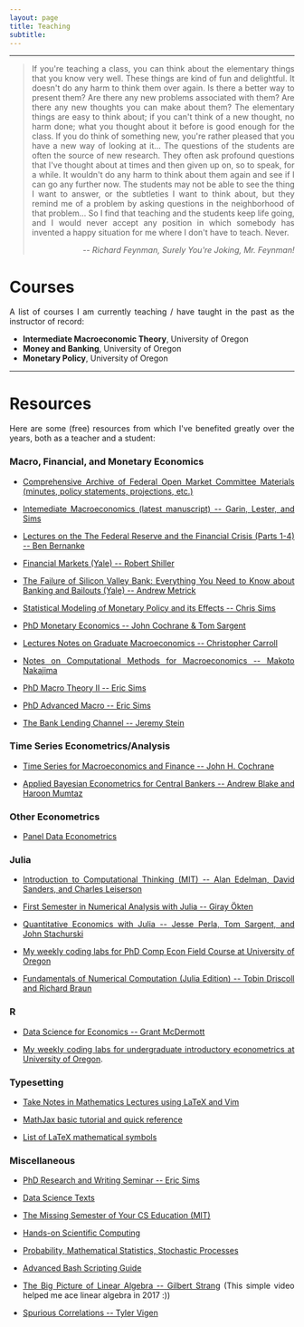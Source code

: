 ```yaml
---
layout: page
title: Teaching
subtitle: 
---
```

<style>body {text-align: justify}</style>
---

> If you're teaching a class, you can think about the elementary things that you know very well. These things are kind of fun and delightful. It doesn't do any harm to think them over again. Is there a better way to present them? Are there any new problems associated with them? Are there any new thoughts you can make about them? The elementary things are easy to think about; if you can't think of a new thought, no harm done; what you thought about it before is good enough for the class. If you do think of something new, you're rather pleased that you have a new way of looking at it... The questions of the students are often the source of new research. They often ask profound questions that I've thought about at times and then given up on, so to speak, for a while. It wouldn't do any harm to think about them again and see if I can go any further now. The students may not be able to see the thing I want to answer, or the subtleties I want to think about, but they remind me of a problem by asking questions in the neighborhood of that problem... So I find that teaching and the students keep life going, and I would never accept any position in which somebody has invented a happy situation for me where I don't have to teach. Never.
>
> <p style='text-align: right;'> -- <cite>Richard Feynman, <i>Surely You're Joking, Mr. Feynman!</i></cite> </p>

# <b>Courses</b>

A list of courses I am currently teaching / have taught in the past as the instructor of record:

- <b>Intermediate Macroeconomic Theory</b>, University of Oregon
- <b>Money and Banking</b>, University of Oregon
- <b>Monetary Policy</b>, University of Oregon

---
# <b>Resources</b>

Here are some (free) resources from which I've benefited greatly over the years, both as a teacher and a student:

### <b>Macro, Financial, and Monetary Economics</b>

- [Comprehensive Archive of Federal Open Market Committee Materials (minutes, policy statements, projections, etc.)](https://www.federalreserve.gov/monetarypolicy/fomc_historical.htm)

- [Intemediate Macroeconomics (latest manuscript) -- Garin, Lester, and Sims](https://juliogarin.com/files/textbook/GLS_Intermediate_Macro.pdf)

- [Lectures on the The Federal Reserve and the Financial Crisis (Parts 1-4) -- Ben Bernanke](https://www.youtube.com/watch?v=E3fFg8XIS0k)

- [Financial Markets (Yale) -- Robert Shiller](https://www.youtube.com/playlist?list=PL8FB14A2200B87185)

- [The Failure of Silicon Valley Bank: Everything You Need to Know about Banking and Bailouts (Yale) -- Andrew Metrick](https://www.youtube.com/watch?v=E9V50YSNIbI)

- [Statistical Modeling of Monetary Policy and its Effects -- Chris Sims](https://www.youtube.com/watch?v=ipw7zPRa_TI)
  
- [PhD Monetary Economics -- John Cochrane & Tom Sargent](https://www.johnhcochrane.com/monetary-economics-phd-course)

- [Lectures Notes on Graduate Macroeconomics -- Christopher Carroll](https://www.econ2.jhu.edu/people/ccarroll/public/lecturenotes/)

- [Notes on Computational Methods for Macroeconomics -- Makoto Nakajima](https://makotonakajima.github.io/comp/)

- [PhD Macro Theory II -- Eric Sims](https://www3.nd.edu/~esims1/grad_macro_17.html)

- [PhD Advanced Macro -- Eric Sims](https://www3.nd.edu/~esims1/adv_macro_2021.html)

- [The Bank Lending Channel -- Jeremy Stein](https://www.youtube.com/watch?v=o6shJDC72cw)

### <b>Time Series Econometrics/Analysis</b>

- [Time Series for Macroeconomics and Finance -- John H. Cochrane](https://econ.lse.ac.uk/staff/wdenhaan/teach/cochrane.pdf)

- [Applied Bayesian Econometrics for Central Bankers -- Andrew Blake and Haroon Mumtaz](https://www.bankofengland.co.uk/ccbs/applied-bayesian-econometrics-for-central-bankers-updated-2017)

### <b>Other Econometrics</b>

- [Panel Data Econometrics](https://chrisconlon.github.io/metrics.html)

### <b>Julia</b>

- [Introduction to Computational Thinking (MIT) -- Alan Edelman, David Sanders, and Charles Leiserson](https://computationalthinking.mit.edu/Spring21/)

- [First Semester in Numerical Analysis with Julia -- Giray Ökten](https://open.umn.edu/opentextbooks/textbooks/710)

- [Quantitative Economics with Julia -- Jesse Perla, Tom Sargent, and John Stachurski](https://julia.quantecon.org/intro.html)

- [My weekly coding labs for PhD Comp Econ Field Course at University of Oregon](https://github.com/gionikola/spring2021_core_macro_lab)

- [Fundamentals of Numerical Computation (Julia Edition) -- Tobin Driscoll and Richard Braun](https://tobydriscoll.net/fnc-julia/home.html)

### <b>R</b>

- [Data Science for Economics -- Grant McDermott](https://github.com/uo-ec607/lectures)

- [My weekly coding labs for undergraduate introductory econometrics at University of Oregon](https://github.com/emmettsaulnier/EC320s22).

### <b>Typesetting</b>
 
- [Take Notes in Mathematics Lectures using LaTeX and Vim](https://castel.dev/post/lecture-notes-1/)

- [MathJax basic tutorial and quick reference](https://math.meta.stackexchange.com/questions/5020/mathjax-basic-tutorial-and-quick-reference)

- [List of LaTeX mathematical symbols](https://oeis.org/wiki/List_of_LaTeX_mathematical_symbols#Set_and.2For_logic_notation)

### <b>Miscellaneous</b>

- [PhD Research and Writing Seminar -- Eric Sims](https://www3.nd.edu/~esims1/grad_writing.html)

- [Data Science Texts](https://datasciencetexts.com/homepage.html)

- [The Missing Semester of Your CS Education (MIT)](https://missing.csail.mit.edu/)

- [Hands-on Scientific Computing](https://handsonscicomp.readthedocs.io/en/latest/)

- [Probability, Mathematical Statistics, Stochastic Processes](http://www.randomservices.org/random/index.html)

- [Advanced Bash Scripting Guide](https://tldp.org/LDP/abs/html/)

- [The Big Picture of Linear Algebra -- Gilbert Strang](https://www.youtube.com/watch?v=ggWYkes-n6E) (This simple video helped me ace linear algebra in 2017 :))

- [Spurious Correlations -- Tyler Vigen](https://www.tylervigen.com/spurious-correlations)


